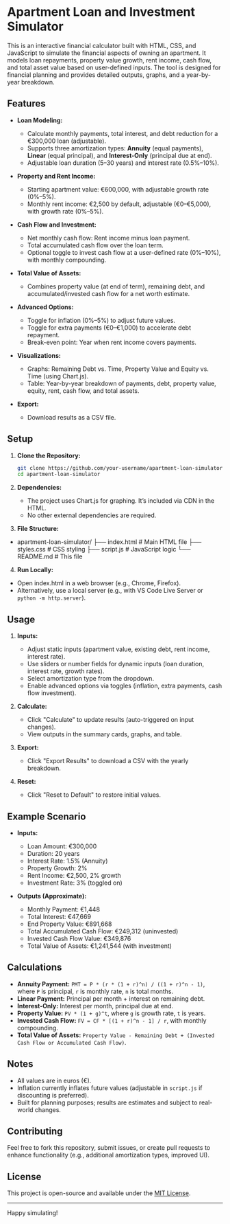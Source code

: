 # Apartment Loan and Investment Simulator

This is an interactive financial calculator built with HTML, CSS, and JavaScript to simulate the financial aspects of owning an apartment. It models loan repayments, property value growth, rent income, cash flow, and total asset value based on user-defined inputs. The tool is designed for financial planning and provides detailed outputs, graphs, and a year-by-year breakdown.

## Features

- **Loan Modeling:**
  - Calculate monthly payments, total interest, and debt reduction for a €300,000 loan (adjustable).
  - Supports three amortization types: **Annuity** (equal payments), **Linear** (equal principal), and **Interest-Only** (principal due at end).
  - Adjustable loan duration (5–30 years) and interest rate (0.5%–10%).

- **Property and Rent Income:**
  - Starting apartment value: €600,000, with adjustable growth rate (0%–5%).
  - Monthly rent income: €2,500 by default, adjustable (€0–€5,000), with growth rate (0%–5%).

- **Cash Flow and Investment:**
  - Net monthly cash flow: Rent income minus loan payment.
  - Total accumulated cash flow over the loan term.
  - Optional toggle to invest cash flow at a user-defined rate (0%–10%), with monthly compounding.

- **Total Value of Assets:**
  - Combines property value (at end of term), remaining debt, and accumulated/invested cash flow for a net worth estimate.

- **Advanced Options:**
  - Toggle for inflation (0%–5%) to adjust future values.
  - Toggle for extra payments (€0–€1,000) to accelerate debt repayment.
  - Break-even point: Year when rent income covers payments.

- **Visualizations:**
  - Graphs: Remaining Debt vs. Time, Property Value and Equity vs. Time (using Chart.js).
  - Table: Year-by-year breakdown of payments, debt, property value, equity, rent, cash flow, and total assets.

- **Export:**
  - Download results as a CSV file.

## Setup

1. **Clone the Repository:**
   ```bash
   git clone https://github.com/your-username/apartment-loan-simulator.git
   cd apartment-loan-simulator

2.  **Dependencies:**
    - The project uses Chart.js for graphing. It’s included via CDN in the HTML.
    - No other external dependencies are required.

3.  **File Structure:**

-    apartment-loan-simulator/
     ├── index.html    # Main HTML file
     ├── styles.css    # CSS styling
     ├── script.js     # JavaScript logic
     └── README.md     # This file

4.  **Run Locally:**
   - Open index.html in a web browser (e.g., Chrome, Firefox).
   - Alternatively, use a local server (e.g., with VS Code Live Server or `python -m http.server`).

## Usage

1. **Inputs:**
   - Adjust static inputs (apartment value, existing debt, rent income, interest rate).
   - Use sliders or number fields for dynamic inputs (loan duration, interest rate, growth rates).
   - Select amortization type from the dropdown.
   - Enable advanced options via toggles (inflation, extra payments, cash flow investment).

2. **Calculate:**
   - Click "Calculate" to update results (auto-triggered on input changes).
   - View outputs in the summary cards, graphs, and table.

3. **Export:**
   - Click "Export Results" to download a CSV with the yearly breakdown.

4. **Reset:**
   - Click "Reset to Default" to restore initial values.

## Example Scenario

- **Inputs:**
  - Loan Amount: €300,000
  - Duration: 20 years
  - Interest Rate: 1.5% (Annuity)
  - Property Growth: 2%
  - Rent Income: €2,500, 2% growth
  - Investment Rate: 3% (toggled on)

- **Outputs (Approximate):**
  - Monthly Payment: €1,448
  - Total Interest: €47,669
  - End Property Value: €891,668
  - Total Accumulated Cash Flow: €249,312 (uninvested)
  - Invested Cash Flow Value: €349,876
  - Total Value of Assets: €1,241,544 (with investment)

## Calculations

- **Annuity Payment:** `PMT = P * (r * (1 + r)^n) / ((1 + r)^n - 1)`, where `P` is principal, `r` is monthly rate, `n` is total months.
- **Linear Payment:** Principal per month + interest on remaining debt.
- **Interest-Only:** Interest per month, principal due at end.
- **Property Value:** `PV * (1 + g)^t`, where `g` is growth rate, `t` is years.
- **Invested Cash Flow:** `FV = CF * [(1 + r)^n - 1] / r`, with monthly compounding.
- **Total Value of Assets:** `Property Value - Remaining Debt + (Invested Cash Flow or Accumulated Cash Flow)`.

## Notes

- All values are in euros (€).
- Inflation currently inflates future values (adjustable in `script.js` if discounting is preferred).
- Built for planning purposes; results are estimates and subject to real-world changes.

## Contributing

Feel free to fork this repository, submit issues, or create pull requests to enhance functionality (e.g., additional amortization types, improved UI).

## License

This project is open-source and available under the [MIT License](LICENSE).

---

Happy simulating!
